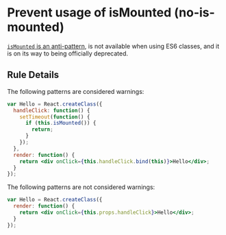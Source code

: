 # Prevent usage of isMounted (no-is-mounted)

[`isMounted` is an anti-pattern][anti-pattern], is not available when using ES6 classes, and it is on its way to being officially deprecated.

[anti-pattern]: https://facebook.github.io/react/blog/2015/12/16/ismounted-antipattern.html

## Rule Details

The following patterns are considered warnings:

```jsx
var Hello = React.createClass({
  handleClick: function() {
    setTimeout(function() {
      if (this.isMounted()) {
        return;
      }
    });
  },
  render: function() {
    return <div onClick={this.handleClick.bind(this)}>Hello</div>;
  }
});
```

The following patterns are not considered warnings:

```jsx
var Hello = React.createClass({
  render: function() {
    return <div onClick={this.props.handleClick}>Hello</div>;
  }
});
```
